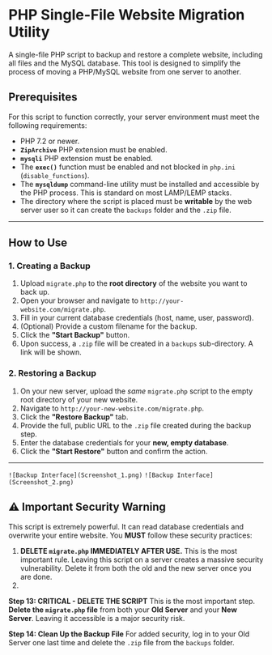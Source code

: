 # PHP Single-File Website Migration Utility

A single-file PHP script to backup and restore a complete website, including all files and the MySQL database. This tool is designed to simplify the process of moving a PHP/MySQL website from one server to another.



## Prerequisites

For this script to function correctly, your server environment must meet the following requirements:

-   PHP 7.2 or newer.
-   **`ZipArchive`** PHP extension must be enabled.
-   **`mysqli`** PHP extension must be enabled.
-   The **`exec()`** function must be enabled and not blocked in `php.ini` (`disable_functions`).
-   The **`mysqldump`** command-line utility must be installed and accessible by the PHP process. This is standard on most LAMP/LEMP stacks.
-   The directory where the script is placed must be **writable** by the web server user so it can create the `backups` folder and the `.zip` file.

---

## How to Use

### 1. Creating a Backup

1.  Upload `migrate.php` to the **root directory** of the website you want to back up.
2.  Open your browser and navigate to `http://your-website.com/migrate.php`.
3.  Fill in your current database credentials (host, name, user, password).
4.  (Optional) Provide a custom filename for the backup.
5.  Click the **"Start Backup"** button.
6.  Upon success, a `.zip` file will be created in a `backups` sub-directory. A link will be shown.

### 2. Restoring a Backup

1.  On your new server, upload the *same* `migrate.php` script to the empty root directory of your new website.
2.  Navigate to `http://your-new-website.com/migrate.php`.
3.  Click the **"Restore Backup"** tab.
4.  Provide the full, public URL to the `.zip` file created during the backup step.
5.  Enter the database credentials for your **new, empty database**.
6.  Click the **"Start Restore"** button and confirm the action.

---
`![Backup Interface](Screenshot_1.png)`
`![Backup Interface](Screenshot_2.png)`
## ⚠️ Important Security Warning

This script is extremely powerful. It can read database credentials and overwrite your entire website. You **MUST** follow these security practices:

1.  **DELETE `migrate.php` IMMEDIATELY AFTER USE.** This is the most important rule. Leaving this script on a server creates a massive security vulnerability. Delete it from both the old and the new server once you are done.
2.  
**Step 13: CRITICAL - DELETE THE SCRIPT**
This is the most important step. **Delete the `migrate.php` file** from both your **Old Server** and your **New Server**. Leaving it accessible is a major security risk.

**Step 14: Clean Up the Backup File**
For added security, log in to your Old Server one last time and delete the `.zip` file from the `backups` folder.
